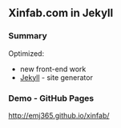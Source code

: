## Xinfab.com in Jekyll

### Summary

Optimized:

- new front-end work
- [Jekyll](https://jekyllrb.com/) - site generator

### Demo - GitHub Pages

http://emj365.github.io/xinfab/
